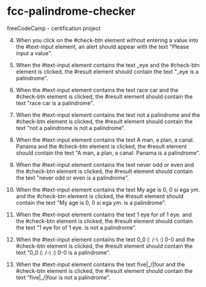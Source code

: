 # fcc-palindrome-checker
freeCodeCamp - certification project


4. When you click on the #check-btn element without entering a value into the #text-input element, an alert should appear with the text "Please input a value".


7. When the #text-input element contains the text _eye and the #check-btn element is clicked, the #result element should contain the text "_eye is a palindrome".

8. When the #text-input element contains the text race car and the #check-btn element is clicked, the #result element should contain the text "race car is a palindrome".

9. When the #text-input element contains the text not a palindrome and the #check-btn element is clicked, the #result element should contain the text "not a palindrome is not a palindrome".   

10. When the #text-input element contains the text A man, a plan, a canal. Panama and the #check-btn element is clicked, the #result element should contain the text "A man, a plan, a canal. Panama is a palindrome".

11. When the #text-input element contains the text never odd or even and the #check-btn element is clicked, the #result element should contain the text "never odd or even is a palindrome".


14. When the #text-input element contains the text My age is 0, 0 si ega ym. and the #check-btn element is clicked, the #result element should contain the text "My age is 0, 0 si ega ym. is a palindrome".

15. When the #text-input element contains the text 1 eye for of 1 eye. and the #check-btn element is clicked, the #result element should contain the text "1 eye for of 1 eye. is not a palindrome".

16. When the #text-input element contains the text 0_0 (: /-\ :) 0-0 and the #check-btn element is clicked, the #result element should contain the text "0_0 (: /-\ :) 0-0 is a palindrome".

17. When the #text-input element contains the text five|\_/|four and the #check-btn element is clicked, the #result element should contain the text "five|\_/|four is not a palindrome".
